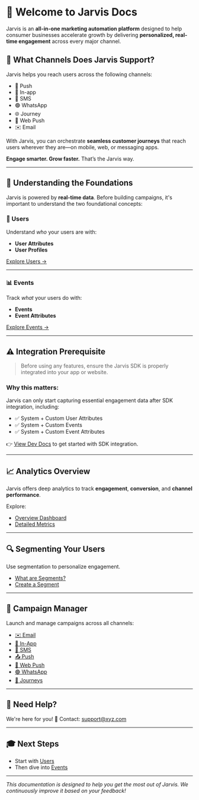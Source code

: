 # 📘 Welcome to Jarvis Docs

Jarvis is an **all-in-one marketing automation platform** designed to help consumer businesses accelerate growth by delivering **personalized, real-time engagement** across every major channel.

## 🚀 What Channels Does Jarvis Support?

Jarvis helps you reach users across the following channels:

- 🚀 Push
- 📱 In-app
- 💬 SMS
- 🟢 WhatsApp
- 🌐 Journey
- 🔔 Web Push
- ✉️ Email

With Jarvis, you can orchestrate **seamless customer journeys** that reach users wherever they are—on mobile, web, or messaging apps.

**Engage smarter. Grow faster.** That’s the Jarvis way.

---

## 🎯 Understanding the Foundations

Jarvis is powered by **real-time data**. Before building campaigns, it's important to understand the two foundational concepts:

### 👥 Users

Understand *who* your users are with:

- **User Attributes**
- **User Profiles**

[Explore Users →](docs/README/users.md)

---

### 📊 Events

Track *what* your users do with:

- **Events**
- **Event Attributes**

[Explore Events →](docs/README/core-concepts-events.md)

---

## ⚠️ Integration Prerequisite

> Before using any features, ensure the Jarvis SDK is properly integrated into your app or website.

### Why this matters:

Jarvis can only start capturing essential engagement data after SDK integration, including:

- ✅ System + Custom User Attributes  
- ✅ System + Custom Events  
- ✅ System + Custom Event Attributes

👉 [View Dev Docs](https://harshitn1995.github.io/Jarvis/) to get started with SDK integration.

---

## 📈 Analytics Overview

Jarvis offers deep analytics to track **engagement**, **conversion**, and **channel performance**.

Explore:

- [Overview Dashboard](https://harshitn1995.github.io/docs/analytics-overview.html)
- [Detailed Metrics](https://harshitn1995.github.io/docs/analytics-dashboard.html)

---

## 🔍 Segmenting Your Users

Use segmentation to personalize engagement.

- [What are Segments?](docs/README/segments.md)
- [Create a Segment](docs/README/creating-segments.md)

---

## 🎯 Campaign Manager

Launch and manage campaigns across all channels:

- [✉️ Email](docs/README/email.md)
- [📲 In-App](docs/README/inapp.md)
- [💬 SMS](docs/README/sms.md)
- [📤 Push](docs/README/push.md)
- [🔔 Web Push](docs/README/webpush.md)
- [🟢 WhatsApp](docs/README/whatsapp.md)
- [🧩 Journeys](docs/README/journey.md)


---

## 💬 Need Help?

We're here for you!  📧 Contact: [support@xyz.com](mailto:support@xyz.com)

---

## 🎓 Next Steps

- Start with [Users](docs/README/users.md)
- Then dive into [Events](docs/README/core-concepts-events.md)

---

*This documentation is designed to help you get the most out of Jarvis. We continuously improve it based on your feedback!*

